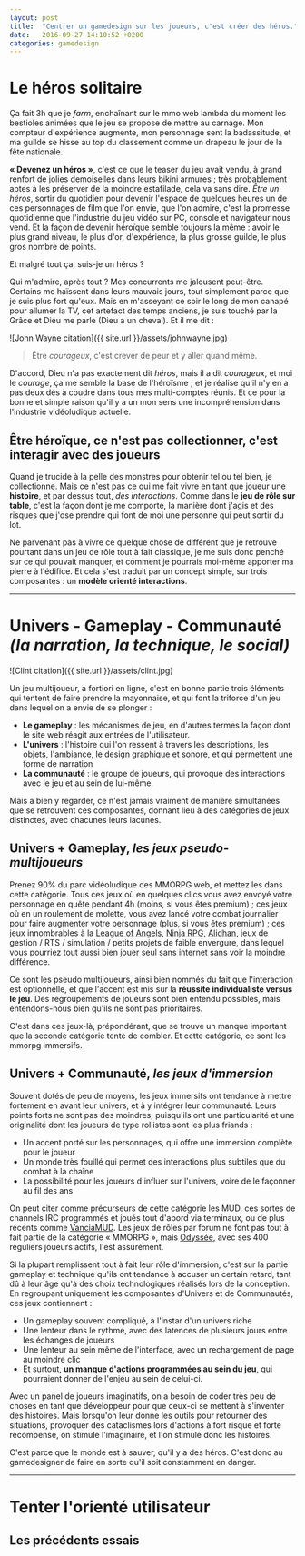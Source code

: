```yaml
---
layout: post
title:  "Centrer un gamedesign sur les joueurs, c'est créer des héros."
date:   2016-09-27 14:10:52 +0200
categories: gamedesign
---
```



# Le héros solitaire

Ça fait 3h que je *farm*, enchaînant sur le mmo web lambda du moment les bestioles animées que le jeu se propose de mettre au carnage. Mon compteur d'expérience augmente, mon personnage sent la badassitude, et ma guilde se hisse au top du classement comme un drapeau le jour de la fête nationale. 

**« Devenez un héros »**, c'est ce que le teaser du jeu avait vendu, à grand renfort de jolies demoiselles dans leurs bikini armures ; très probablement aptes à les préserver de la moindre estafilade, cela va sans dire. *Être un héros*, sortir du quotidien pour devenir l'espace de quelques heures un de ces personnages de film que l'on envie, que l'on admire, c'est la promesse quotidienne que l'industrie du jeu vidéo sur PC, console et navigateur nous vend. Et la façon de devenir héroïque semble toujours la même : avoir le plus grand niveau, le plus d'or, d'expérience, la plus grosse guilde, le plus gros nombre de points.

Et malgré tout ça, suis-je un héros ?

Qui m'admire, après tout ? Mes concurrents me jalousent peut-être. Certains me haïssent dans leurs mauvais jours, tout simplement parce que je suis plus fort qu'eux. Mais en m'asseyant ce soir le long de mon canapé pour allumer la TV, cet artefact des temps anciens, je suis touché par la Grâce et Dieu me parle (Dieu a un cheval). Et il me dit :

![John Wayne citation]({{ site.url }}/assets/johnwayne.jpg) 

> Être *courageux*, c'est crever de peur et y aller quand même.

D'accord, Dieu n'a pas exactement dit *héros*, mais il a dit *courageux*, et moi le *courage*, ça me semble la base de l'héroïsme ; et je réalise qu'il n'y en a pas deux dés à coudre dans tous mes multi-comptes réunis. Et ce pour la bonne et simple raison qu'il y a un mon sens une incompréhension dans l'industrie vidéoludique actuelle.

## Être héroïque, ce n'est pas collectionner, c'est interagir avec des joueurs

Quand je trucide à la pelle des monstres pour obtenir tel ou tel bien, je collectionne. Mais ce n'est pas ce qui me fait vivre en tant que joueur une **histoire**, et par dessus tout, *des interactions*. Comme dans le **jeu de rôle sur table**, c'est la façon dont je me comporte, la manière dont j'agis et des risques que j'ose prendre qui font de moi une personne qui peut sortir du lot.

Ne parvenant pas à vivre ce quelque chose de différent que je retrouve pourtant dans un jeu de rôle tout à fait classique, je me suis donc penché sur ce qui pouvait manquer, et comment je pourrais moi-même apporter ma pierre à l'édifice. 
Et cela s'est traduit par un concept simple, sur trois composantes : un **modèle orienté interactions**.

---

# Univers - Gameplay - Communauté _(la narration, la technique, le social)_

![Clint citation]({{ site.url }}/assets/clint.jpg) 

Un jeu multijoueur, a fortiori en ligne, c'est en bonne partie trois éléments qui tentent de faire prendre la mayonnaise, et qui font la triforce d'un jeu dans lequel on a envie de se plonger :

- **Le gameplay** : les mécanismes de jeu, en d'autres termes la façon dont le site web réagit aux entrées de l'utilisateur.
- **L'univers** : l'histoire qui l'on ressent à travers les descriptions, les objets, l'ambiance, le design graphique et sonore, et qui permettent une forme de narration
- **La communauté** : le groupe de joueurs, qui provoque des interactions avec le jeu et au sein de lui-même. 

Mais a bien y regarder, ce n'est jamais vraiment de manière simultanées que se retrouvent ces composantes, donnant lieu à des catégories de jeux distinctes, avec chacunes leurs lacunes.

## Univers + Gameplay, _les jeux pseudo-multijoueurs_

Prenez 90% du parc vidéoludique des MMORPG web, et mettez les dans cette catégorie. Tous ces jeux où en quelques clics vous avez envoyé votre personnage en quête pendant 4h (moins, si vous êtes premium) ; ces jeux où en un roulement de molette, vous avez lancé votre combat journalier pour faire augmenter votre personnage (plus, si vous êtes premium) ; ces jeux innombrables à la [League of Angels](http://frloa.r2games.com/), [Ninja RPG](www.ninarpg.com), [Alidhan](http://www.alidhan.net/), jeux de gestion / RTS / simulation / petits projets de faible envergure, dans lequel vous pourriez tout aussi bien jouer seul sans internet sans voir la moindre différence.

Ce sont les pseudo multijoueurs, ainsi bien nommés du fait que l'interaction est optionnelle, et que l'accent est mis sur la **réussite individualiste versus le jeu**. Des regroupements de joueurs sont bien entendu possibles, mais entendons-nous bien qu'ils ne sont pas prioritaires.

C'est dans ces jeux-là, prépondérant, que se trouve un manque important que la seconde catégorie tente de combler. Et cette catégorie, ce sont les mmorpg immersifs.

## Univers + Communauté, _les jeux d'immersion_

Souvent dotés de peu de moyens, les jeux immersifs ont tendance à mettre fortement en avant leur univers, et à y intégrer leur communauté. Leurs points forts ne sont pas des moindres, puisqu'ils ont une particularité et une originalité dont les joueurs de type rollistes sont les plus friands :

- Un accent porté sur les personnages, qui offre une immersion complète pour le joueur
- Un monde très fouillé qui permet des interactions plus subtiles que du combat à la chaîne
- La possibilité pour les joueurs d'influer sur l'univers, voire de le façonner au fil des ans

On peut citer comme précurseurs de cette catégorie les MUD, ces sortes de channels IRC programmés et joués tout d'abord via terminaux, ou de plus récents comme [VanciaMUD](http://www.vanciamud.fr/). Les jeux de rôles par forum ne font pas tout à fait partie de la catégorie « MMORPG », mais [Odyssée](http://www.jdr-odyssee.net/), avec ses 400 réguliers joueurs actifs, l'est assurément. 

Si la plupart remplissent tout à fait leur rôle d'immersion, c'est sur la partie gameplay et technique qu'ils ont tendance à accuser un certain retard, tant dû à leur âge qu'à des choix technologiques réalisés lors de la conception.
En regroupant uniquement les composantes d'Univers et de Communautés, ces jeux contiennent :


- Un gameplay souvent compliqué, à l'instar d'un univers riche
- Une lenteur dans le rythme, avec des latences de plusieurs jours entre les échanges de joueurs
- Une lenteur au sein même de l'interface, avec un rechargement de page au moindre clic
- Et surtout, **un manque d'actions programmées au sein du jeu**, qui pourraient donner de l'enjeu au sein de celui-ci.

Avec un panel de joueurs imaginatifs, on a besoin de coder très peu de choses en tant que développeur pour que ceux-ci se mettent à s'inventer des histoires. Mais lorsqu'on leur donne les outils pour retourner des situations, provoquer des cataclismes lors d'actions à fort risque et forte récompense, on stimule l'imaginaire, et l'on stimule donc les histoires.

C'est parce que le monde est à sauver, qu'il y a des héros.
C'est donc au gamedesigner de faire en sorte qu'il soit constamment en danger.

---


# Tenter l'orienté utilisateur

## Les précédents essais



